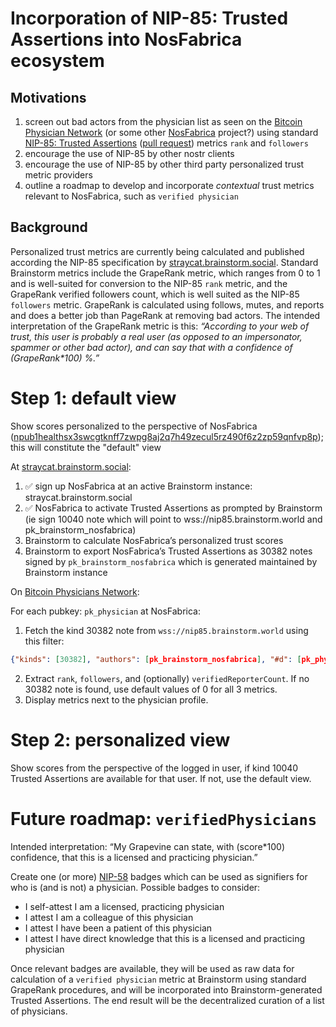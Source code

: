 Incorporation of NIP-85: Trusted Assertions into NosFabrica ecosystem
=====

## Motivations

1. screen out bad actors from the physician list as seen on the [Bitcoin Physician Network](https://bitcoinphysiciansnetwork.org) (or some other [NosFabrica](https://nosfabrica.com) project?) using standard [NIP-85: Trusted Assertions](https://github.com/vitorpamplona/nips/blob/user-summaries/85.md) ([pull request](https://github.com/nostr-protocol/nips/pull/1534)) metrics `rank` and `followers`
2. encourage the use of NIP-85 by other nostr clients
3. encourage the use of NIP-85 by other third party personalized trust metric providers 
4. outline a roadmap to develop and incorporate _contextual_ trust metrics relevant to NosFabrica, such as `verified physician`

## Background

Personalized trust metrics are currently being calculated and published according the NIP-85 specification by [straycat.brainstorm.social](https://straycat.brainstorm.social). Standard Brainstorm metrics include the GrapeRank metric, which ranges from 0 to 1 and is well-suited for conversion to the NIP-85 `rank` metric, and the GrapeRank verified followers count, which is well suited as the NIP-85 `followers` metric. GrapeRank is calculated using follows, mutes, and reports and does a better job than PageRank at removing bad actors. The intended interpretation of the GrapeRank metric is this: _“According to your web of trust, this user is probably a real user (as opposed to an impersonator, spammer or other bad actor), and can say that with a confidence of (GrapeRank*100) %.”_

# Step 1: default view

Show scores personalized to the perspective of NosFabrica ([npub1healthsx3swcgtknff7zwpg8aj2q7h49zecul5rz490f6z2zp59qnfvp8p](https://straycat.brainstorm.social/profile.html?pubkey=be7bf5de068c1d842ed34a7c270507ec940f5ea51671cfd062a95e9d09420d0a)); this will constitute the "default" view

At [straycat.brainstorm.social](https://straycat.brainstorm.social):

1. ✅ sign up NosFabrica at an active Brainstorm instance: straycat.brainstorm.social
2. ✅ NosFabrica to activate Trusted Assertions as prompted by Brainstorm (ie sign 10040 note which will point to wss://nip85.brainstorm.world and pk_brainstorm_nosfabrica)
3. Brainstorm to calculate NosFabrica’s personalized trust scores
4. Brainstorm to export NosFabrica’s Trusted Assertions as 30382 notes signed by `pk_brainstorm_nosfabrica` which is generated maintained by Brainstorm instance

On [Bitcoin Physicians Network](https://bitcoinphysiciansnetwork.org):

For each pubkey: `pk_physician` at NosFabrica:
1. Fetch the kind 30382 note from `wss://nip85.brainstorm.world` using this filter:
```json
{"kinds": [30382], "authors": [pk_brainstorm_nosfabrica], "#d": [pk_physician]}
```
2. Extract `rank`, `followers`, and (optionally) `verifiedReporterCount`. If no 30382 note is found, use default values of 0 for all 3 metrics.
3. Display metrics next to the physician profile.

# Step 2: personalized view

Show scores from the perspective of the logged in user, if kind 10040 Trusted Assertions are available for that user. If not, use the default view.

# Future roadmap: `verifiedPhysicians` 

Intended interpretation: “My Grapevine can state, with (score*100) confidence, that this is a licensed and practicing physician.”

Create one (or more) [NIP-58](https://github.com/nostr-protocol/nips/blob/master/58.md) badges which can be used as signifiers for who is (and is not) a physician. Possible badges to consider:
- I self-attest I am a licensed, practicing physician
- I attest I am a colleague of this physician
- I attest I have been a patient of this physician
- I attest I have direct knowledge that this is a licensed and practicing physician

Once relevant badges are available, they will be used as raw data for calculation of a `verified physician` metric at Brainstorm using standard GrapeRank procedures, and will be incorporated into Brainstorm-generated Trusted Assertions. The end result will be the decentralized curation of a list of physicians.
